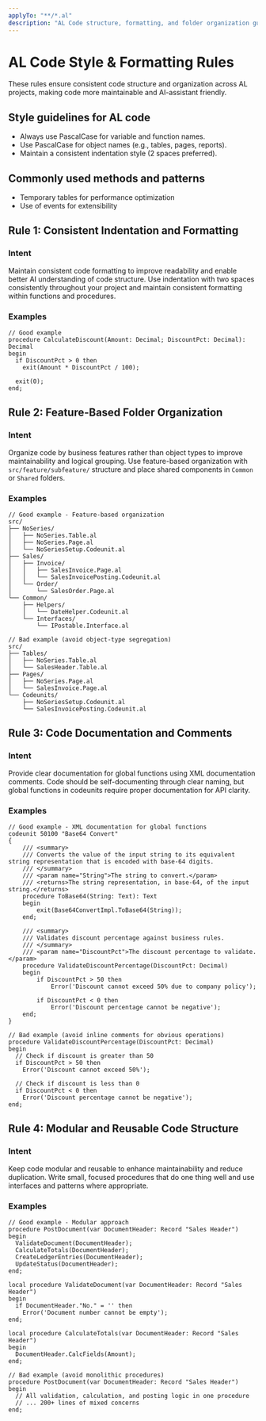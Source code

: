 ```yaml
---
applyTo: "**/*.al"
description: "AL Code structure, formatting, and folder organization guidelines for AL development"
---
```


# AL Code Style & Formatting Rules

These rules ensure consistent code structure and organization across AL projects, making code more maintainable and AI-assistant friendly.

## Style guidelines for AL code
- Always use PascalCase for variable and function names.
- Use PascalCase for object names (e.g., tables, pages, reports).
- Maintain a consistent indentation style (2 spaces preferred).

## Commonly used methods and patterns
- Temporary tables for performance optimization
- Use of events for extensibility

## Rule 1: Consistent Indentation and Formatting

### Intent
Maintain consistent code formatting to improve readability and enable better AI understanding of code structure. Use indentation with two spaces consistently throughout your project and maintain consistent formatting within functions and procedures.

### Examples

```al
// Good example
procedure CalculateDiscount(Amount: Decimal; DiscountPct: Decimal): Decimal
begin
  if DiscountPct > 0 then
    exit(Amount * DiscountPct / 100);
    
  exit(0);
end;
```

## Rule 2: Feature-Based Folder Organization

### Intent
Organize code by business features rather than object types to improve maintainability and logical grouping. Use feature-based organization with `src/feature/subfeature/` structure and place shared components in `Common` or `Shared` folders.

### Examples

```
// Good example - Feature-based organization
src/
├── NoSeries/
│   ├── NoSeries.Table.al
│   ├── NoSeries.Page.al
│   └── NoSeriesSetup.Codeunit.al
├── Sales/
│   ├── Invoice/
│   │   ├── SalesInvoice.Page.al
│   │   └── SalesInvoicePosting.Codeunit.al
│   └── Order/
│       └── SalesOrder.Page.al
└── Common/
    ├── Helpers/
    │   └── DateHelper.Codeunit.al
    └── Interfaces/
        └── IPostable.Interface.al
```

```
// Bad example (avoid object-type segregation)
src/
├── Tables/
│   ├── NoSeries.Table.al
│   └── SalesHeader.Table.al
├── Pages/
│   ├── NoSeries.Page.al
│   └── SalesInvoice.Page.al
└── Codeunits/
    ├── NoSeriesSetup.Codeunit.al
    └── SalesInvoicePosting.Codeunit.al
```

## Rule 3: Code Documentation and Comments

### Intent
Provide clear documentation for global functions using XML documentation comments. Code should be self-documenting through clear naming, but global functions in codeunits require proper documentation for API clarity.

### Examples

```al
// Good example - XML documentation for global functions
codeunit 50100 "Base64 Convert"
{
    /// <summary>
    /// Converts the value of the input string to its equivalent string representation that is encoded with base-64 digits.
    /// </summary>
    /// <param name="String">The string to convert.</param>
    /// <returns>The string representation, in base-64, of the input string.</returns>
    procedure ToBase64(String: Text): Text
    begin
        exit(Base64ConvertImpl.ToBase64(String));
    end;

    /// <summary>
    /// Validates discount percentage against business rules.
    /// </summary>
    /// <param name="DiscountPct">The discount percentage to validate.</param>
    procedure ValidateDiscountPercentage(DiscountPct: Decimal)
    begin
        if DiscountPct > 50 then
            Error('Discount cannot exceed 50% due to company policy');
            
        if DiscountPct < 0 then
            Error('Discount percentage cannot be negative');
    end;
}
```

```al
// Bad example (avoid inline comments for obvious operations)
procedure ValidateDiscountPercentage(DiscountPct: Decimal)
begin
  // Check if discount is greater than 50
  if DiscountPct > 50 then
    Error('Discount cannot exceed 50%');
    
  // Check if discount is less than 0
  if DiscountPct < 0 then
    Error('Discount percentage cannot be negative');
end;
```

## Rule 4: Modular and Reusable Code Structure

### Intent
Keep code modular and reusable to enhance maintainability and reduce duplication. Write small, focused procedures that do one thing well and use interfaces and patterns where appropriate.

### Examples

```al
// Good example - Modular approach
procedure PostDocument(var DocumentHeader: Record "Sales Header")
begin
  ValidateDocument(DocumentHeader);
  CalculateTotals(DocumentHeader);
  CreateLedgerEntries(DocumentHeader);
  UpdateStatus(DocumentHeader);
end;

local procedure ValidateDocument(var DocumentHeader: Record "Sales Header")
begin
  if DocumentHeader."No." = '' then
    Error('Document number cannot be empty');
end;

local procedure CalculateTotals(var DocumentHeader: Record "Sales Header")
begin
  DocumentHeader.CalcFields(Amount);
end;
```

```al
// Bad example (avoid monolithic procedures)
procedure PostDocument(var DocumentHeader: Record "Sales Header")
begin
  // All validation, calculation, and posting logic in one procedure
  // ... 200+ lines of mixed concerns
end;
``` 